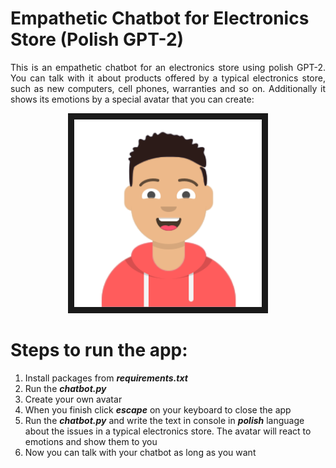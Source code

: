 # Empathetic Chatbot for Electronics Store (Polish GPT-2)
<p align="justify">
This is an empathetic chatbot for an electronics store using polish GPT-2. You can talk with it about products offered by a typical electronics store, such as new computers, cell phones, warranties and so on. Additionally it shows its emotions by a special avatar that you can create: 
</p>
<p align="center">
<img src="https://github.com/MaciejCzajka/Empathetic_Chatbot_Electronics_Store/blob/main/AVATAR.png" width="300" height="300" border="10"/>
</p>

# Steps to run the app:<br/>
  1. Install packages from ***requirements.txt***<br/>
  2. Run the ***chatbot.py***<br/>
  3. Create your own avatar<br/>
  4. When you finish click ***escape*** on your keyboard to close the app<br/>
  5. Run the ***chatbot.py*** and write the text in console in ***polish*** language about the issues in a typical electronics store. The avatar will react to emotions and show them to you<br/>
  6. Now you can talk with your chatbot as long as you want<br/>
